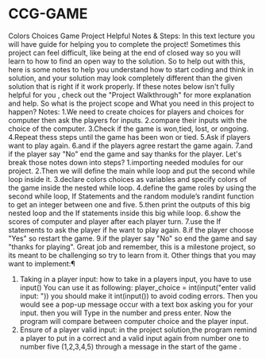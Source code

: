 # CCG-GAME
Colors Choices Game Project Helpful Notes & Steps:
In this text lecture you will have guide for helping you to complete the project!
Sometimes this project can feel difficult, like being at the end of closed way so you will learn to how to find an open way to the solution.
So to help out with this, here is some notes to help you understand how to start coding and think in solution, and your solution may look completely different than the given solution that is right if it work properly.
If these notes below isn't fully helpful for you , check out the "Project Walkthrough" for more explanation and help.
So what is the project scope and What you need in this project to happen?
Notes:
1.We need to create choices for players and choices for computer then ask the players for inputs.
2.compare their inputs with the choice of the computer.
3.Check if the game is won,tied, lost, or ongoing.
4.Repeat thess steps until the game has been won or tied.
5.Ask if players want to play again.
6.and if the players agree restart the game again.
7.and if the player say "No" end the game and say thanks for the player.
Let's break those notes down into steps?
1.importing needed modules for our project.
2.Then we will define the main while loop and put the second while loop inside it.
3.declare colors choices as variables and specify colors of the game inside the nested while loop.
4.define the game roles by using the second while loop, If Statements and the random module’s randint function to get an integer between one and five.
5.then print the outputs of this big nested loop and the If statements inside this big while loop.
6.show the scores of computer and player after each player turn.
7.use the If statements to ask the player if he want to play again.
8.if the player choose "Yes" so restart the game.
9.if the player say "No" so end the game and say "thanks for playing".
Great job and remember, this is a milestone project, so its meant to be challenging so try to learn from it.
Other things that you may want to implement:¶
1. Taking in a player input:
how to take in a players input, you have to use input() You can use it as following:
player_choice = int(input("enter valid input: ")) you should make it int(input()) to avoid coding errors.
Then you would see a pop-up message occur with a text box asking you for your input.
then you will Type in the number and press enter.
Now the program will compare between computer choice and the player input.
2. Ensure of a player valid input:
in the project solution,the program remind a player to put in a correct and a valid input again from number one to number five (1,2,3,4,5) through a message in the start of the game .
